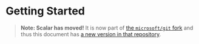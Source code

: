 Getting Started
===============

> **Note: Scalar has moved!** It is now part of [the `microsoft/git` fork][microsoft-git]
> and thus this document has [a new version in that repository][git-getting-started].

[microsoft-git]: https://github.com/microsoft/git
[git-getting-started]: https://github.com/microsoft/git/blob/HEAD/contrib/scalar/docs/getting-started.md
